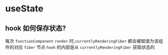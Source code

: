 # useState

## hook 如何保存状态?

 每次 `functionComponent` `render` 时,`currentlyRenderingFiber` 都会被赋值为该组件的对应 `fiber` 节点 `hook` 的内部是从 `currentlyRenderingFiber` 获取状态的


